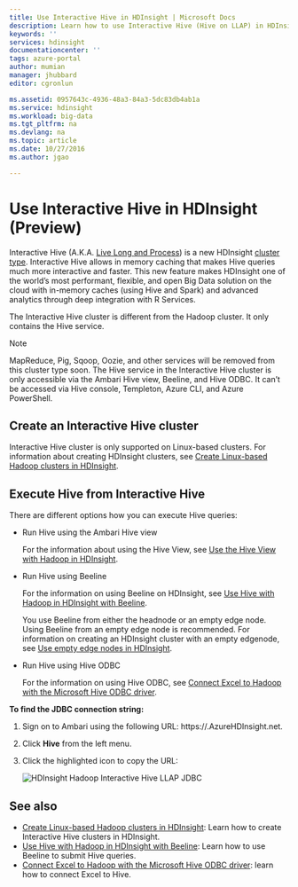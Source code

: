 ```yaml
---
title: Use Interactive Hive in HDInsight | Microsoft Docs
description: Learn how to use Interactive Hive (Hive on LLAP) in HDInsight.
keywords: ''
services: hdinsight
documentationcenter: ''
tags: azure-portal
author: mumian
manager: jhubbard
editor: cgronlun

ms.assetid: 0957643c-4936-48a3-84a3-5dc83db4ab1a
ms.service: hdinsight
ms.workload: big-data
ms.tgt_pltfrm: na
ms.devlang: na
ms.topic: article
ms.date: 10/27/2016
ms.author: jgao

---
```

# Use Interactive Hive in HDInsight (Preview)
Interactive Hive (A.K.A. [Live Long and Process](https://cwiki.apache.org/confluence/display/Hive/LLAP)) is a new HDInsight [cluster type](hdinsight-hadoop-provision-linux-clusters.md#cluster-types).  Interactive Hive allows in memory caching that makes Hive queries much more interactive and faster. This new feature makes HDInsight one of the world’s most performant, flexible, and open Big Data solution on the cloud with in-memory caches (using Hive and Spark) and advanced analytics through deep integration with R Services. 

The Interactive Hive cluster is different from the Hadoop cluster. It only contains the Hive service. 

> [!NOTE]
> MapReduce, Pig, Sqoop, Oozie, and other services will be removed from this cluster type soon.
> The Hive service in the Interactive Hive cluster is only accessible via the Ambari Hive view, Beeline, and Hive ODBC. It can’t be accessed via Hive console, Templeton, Azure CLI, and Azure PowerShell. 
> 
> 

## Create an Interactive Hive cluster
Interactive Hive cluster is only supported on Linux-based clusters. For information about creating HDInsight clusters, see [Create Linux-based Hadoop clusters in HDInsight](hdinsight-hadoop-provision-linux-clusters.md).

## Execute Hive from Interactive Hive
There are different options how you can execute Hive queries:

* Run Hive using the Ambari Hive view
  
    For the information about using the Hive View, see [Use the Hive View with Hadoop in HDInsight](hdinsight-hadoop-use-hive-ambari-view.md).
* Run Hive using Beeline
  
    For the information on using Beeline on HDInsight, see [Use Hive with Hadoop in HDInsight with Beeline](hdinsight-hadoop-use-hive-beeline.md).
  
    You use Beeline from either the headnode or an empty edge node.  Using Beeline from an empty edge node is recommended.  For information on creating an HDInsight cluster with an empty edgenode, see [Use empty edge nodes in HDInsight](hdinsight-apps-use-edge-node.md).
* Run Hive using Hive ODBC
  
    For the information on using Hive ODBC, see [Connect Excel to Hadoop with the Microsoft Hive ODBC driver](hdinsight-connect-excel-hive-odbc-driver.md).

**To find the JDBC connection string:**

1. Sign on to Ambari using the following URL: https://<ClusterName>.AzureHDInsight.net.
2. Click **Hive** from the left menu.
3. Click the highlighted icon to copy the URL:
   
   ![HDInsight Hadoop Interactive Hive LLAP JDBC](./media/hdinsight-hadoop-use-interactive-hive/hdinsight-hadoop-use-interactive-hive-jdbc.png)

## See also
* [Create Linux-based Hadoop clusters in HDInsight](hdinsight-hadoop-provision-linux-clusters.md): Learn how to create Interactive Hive clusters in HDInsight.
* [Use Hive with Hadoop in HDInsight with Beeline](hdinsight-hadoop-use-hive-beeline.md): Learn how to use Beeline to submit Hive queries.
* [Connect Excel to Hadoop with the Microsoft Hive ODBC driver](hdinsight-connect-excel-hive-odbc-driver.md): learn how to connect Excel to Hive.

